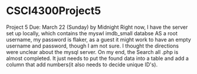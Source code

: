 # CSCI4300Project5
Project 5 Due: March 22 (Sunday) by Midnight
Right now, I have the server set up locally, which contains the myswl imdb_small databse
AS a root username, my password is flaker, as a guest it might work to have an empty
username and password, though I am not sure. I thought the directions were unclear about 
the mysql server. On my end, the Search all .php is almost completed. It just needs to put the found data into a table and add a column that add numbers(it also needs to decide unique ID's). 
